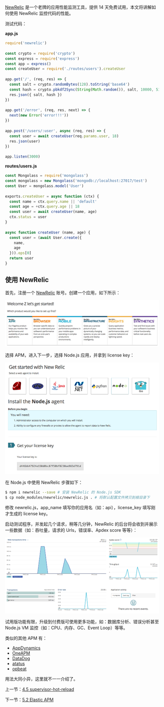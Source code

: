 [NewRelic](https://newrelic.com/) 是一个老牌的应用性能监测工具，提供 14 天免费试用，本文将讲解如何使用 NewRelic 监控代码的性能。

测试代码：

**app.js**

```js
require('newrelic')

const crypto = require('crypto')
const express = require('express')
const app = express()
const createUser = require('./routes/users').createUser

app.get('/', (req, res) => {
  const salt = crypto.randomBytes(128).toString('base64')
  const hash = crypto.pbkdf2Sync(String(Math.random()), salt, 10000, 512, 'sha512').toString('hex')
  res.json({ salt, hash })
})

app.get('/error', (req, res, next) => {
  next(new Error('error!!!'))
})

app.post('/users/:user', async (req, res) => {
  const user = await createUser(req.params.user, 18)
  res.json(user)
})

app.listen(3000)
```

**routes/users.js**

```js
const Mongolass = require('mongolass')
const mongolass = new Mongolass('mongodb://localhost:27017/test')
const User = mongolass.model('User')

exports.createUser = async function (ctx) {
  const name = ctx.query.name || 'default'
  const age = +ctx.query.age || 18
  const user = await createUser(name, age)
  ctx.status = user
}

async function createUser (name, age) {
  const user = (await User.create({
    name,
    age
  })).ops[0]
  return user
}
```

## 使用 NewRelic

首先，注册一个 [NewRelic](https://newrelic.com/signup) 账号。创建一个应用，如下所示：

![](./assets/5.1.1.png)

选择 APM，进入下一步，选择 Node.js 应用，并拿到 license key：

![](./assets/5.1.2.png)

在 Node.js 中使用 NewRelic 步骤如下：

```sh
$ npm i newrelic --save # 安装 NewRelic 的 Node.js SDK
$ cp node_modules/newrelic/newrelic.js . # 将默认配置文件拷贝到根目录下
```

修改 newrelic.js，app_name 填写你的应用名（如：api），license_key 填写刚才生成的 license key。

启动测试程序，并发起几个请求，稍等几分钟，NewRelic 的后台将会收到并展示一些数据（如：吞吐量，请求的 Urls，错误率、Apdex score 等等）：

![](./assets/5.1.3.png)

试用版功能有限，升级到付费版可使用更多功能，如：数据库分析、错误分析甚至 Node.js VM 监控（如：CPU、内存、GC、Event Loop）等等。

类似的其他 APM 有：

- [AppDynamics](https://www.appdynamics.com/)
- [OneAPM](oneapm.com)
- [DataDog](https://www.datadoghq.com/monitor-nodejs/)
- [atatus](https://www.atatus.com/)
- [opbeat](https://opbeat.com/nodejs )

用法大同小异，这里就不一一介绍了。

上一节：[4.5 supervisor-hot-reload](https://github.com/nswbmw/node-in-debugging/blob/master/4.5%20supervisor-hot-reload.md)

下一节：[5.2 Elastic APM](https://github.com/nswbmw/node-in-debugging/blob/master/5.2%20Elastic%20APM.md)

